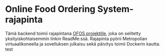 # **Online Food Ordering System-rajapinta**

Tämä backend toimii rajapintana [OFOS projektille](https://github.com/mikktur/OFOS-Frontend), joka on selitetty yksityiskohtaisemmin linkin ReadMe:ssä. Rajapinta pyörii Metropolian virtuaalikoneella ja sovelluksen julkaisu sekä päivitys toimii Dockerin kautta. 
test